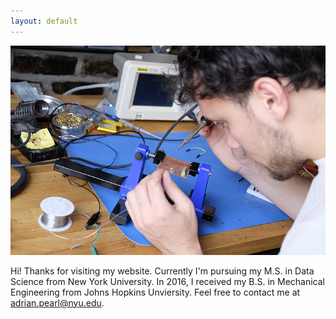 ```yaml
---
layout: default
---
```


<div class="media adrian">
<img src='img/soldering.jpg'/>
</div>

Hi! Thanks for visiting my website. Currently I'm pursuing my M.S. in Data Science from New York University. In 2016, I received my B.S. in Mechanical Engineering from Johns Hopkins Unviersity. Feel free to contact me at <a href="mailto:adrian.pearl@nyu.edu">adrian.pearl@nyu.edu</a>.
